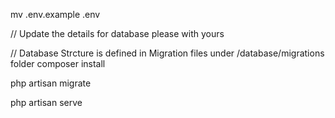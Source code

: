 mv .env.example .env

// Update the details for database please with yours 


// Database Strcture is defined in Migration files under /database/migrations folder
composer install

php artisan migrate 

php artisan serve 

